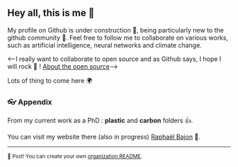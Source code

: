 ## Hey all, this is me 👋

My profile on Github is under construction 🦦, being particularly new to the github community 🙇‍. Feel free to follow me to collaborate on various works, such as artificial intelligence, neural networks and climate change. 

<--I really want to collaborate to open source and as Github says, I hope I will rock 🎸 ! [About the open source](https://opensource.guide/)-->

Lots of thing to come here 🌍 

### 👓 Appendix

From my current work as a PhD : **plastic** and **carbon** folders :+1:. 

You can visit my website there (also in progress) [Raphaël Bajon](https://raphaelbajon.github.io) 🙌.


---

<sub>🤫 Psst! You can create your own [organization README](https://docs.github.com/en/organizations/collaborating-with-groups-in-organizations/customizing-your-organizations-profile).</sub>

<!--
Made with 🖤
-->
